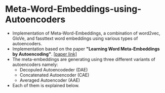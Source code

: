 # Meta-Word-Embeddings-using-Autoencoders
* Implementation of Meta-Word-Embeddings, a combination of word2vec, GloVe, and fassttext word embeddings using various types of autoencoders.
* Implementation based on the paper **"Learning Word Meta-Embeddings by Autoencoding"**. [[paper link]](https://www.aclweb.org/anthology/C18-1140/)
* The meta-embeddings are generating using three different variants of autoencoders namely:
  * Decopuled Autoencodeder (DAE)
  * Concatenated Autoencoder (CAE)
  * Averaged Autoencoder (AAE)
* Each of them is explained below.
